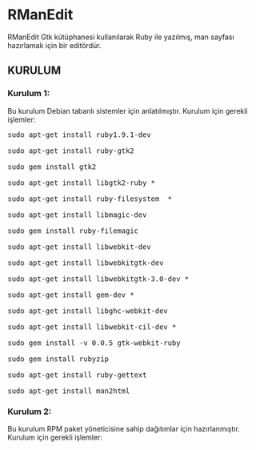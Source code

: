 RManEdit
========

RManEdit Gtk kütüphanesi kullanılarak Ruby ile yazılmış, man sayfası hazırlamak için bir editördür.
<h2>KURULUM</h2>
<h3>Kurulum 1:</h3>
Bu kurulum Debian tabanlı sistemler için anlatılmıştır. Kurulum için gerekli işlemler:<br>
<pre>
sudo apt-get install ruby1.9.1-dev<br>
sudo apt-get install ruby-gtk2<br>
sudo gem install gtk2<br>
sudo apt-get install libgtk2-ruby *<br> 
sudo apt-get install ruby-filesystem  *<br>
sudo apt-get install libmagic-dev <br>
sudo gem install ruby-filemagic <br>
sudo apt-get install libwebkit-dev<br>
sudo apt-get install libwebkitgtk-dev <br>
sudo apt-get install libwebkitgtk-3.0-dev *<br>
sudo apt-get install gem-dev *<br>
sudo apt-get install libghc-webkit-dev<br>
sudo apt-get install libwebkit-cil-dev *<br>
sudo gem install -v 0.0.5 gtk-webkit-ruby<br>
sudo gem install rubyzip<br>
sudo apt-get install ruby-gettext<br>
sudo apt-get install man2html
</pre>
<h3>Kurulum 2:</h3>
Bu kurulum RPM paket yöneticisine sahip dağıtımlar için hazırlanmıştır. Kurulum için gerekli işlemler:<br>
<pre>
</pre>
